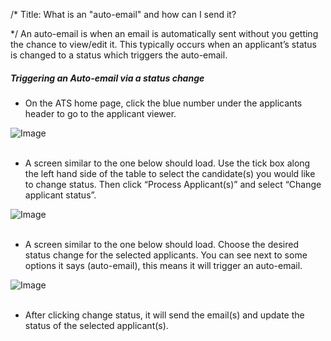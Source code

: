 /*
Title: What is an "auto-email" and how can I send it?

*/
An auto-email is when an email is automatically sent without you getting the chance to view/edit it. This typically occurs when an applicant’s status is changed to a status which triggers the auto-email.  
  

##### Triggering an Auto-email via a status change

- On the ATS home page, click the blue number under the applicants header to go to the applicant viewer.

![Image](https://s3.amazonaws.com/tw-desk/i/122167/attachment-inline/98318.20150511105722927.98318.20150511105722927EaFxQ)  
  <br>

- A screen similar to the one below should load. Use the tick box along the left hand side of the table to select the candidate(s) you would like to change status. Then click “Process Applicant(s)” and select “Change applicant status”.

![Image](https://s3.amazonaws.com/tw-desk/i/122167/attachment-inline/98318.20150511105904604.98318.20150511105904604W2hif)  
  <br>

- A screen similar to the one below should load. Choose the desired status change for the selected applicants. You can see next to some options it says (auto-email), this means it will trigger an auto-email.

![Image](https://s3.amazonaws.com/tw-desk/i/122167/attachment-inline/98318.20150511110017534.98318.201505111100175342crSQ)  
 <br>

- After clicking change status, it will send the email(s) and update the status of the selected applicant(s).